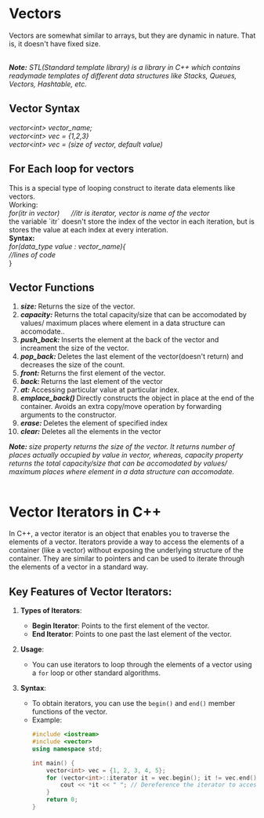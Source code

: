 <h1>Vectors</h1>
Vectors are somewhat similar to arrays, but they are dynamic in nature. That is, it doesn't have fixed size.<br><br>

<i><b>Note:</b> STL(Standard template library) is a library in C++ which contains readymade templates of different data structures like Stacks, Queues, Vectors, Hashtable, etc.</i><br>

<h2>Vector Syntax</h2>

<i> vector&lt;int&gt; vector_name;<br>
vector&lt;int&gt; vec = {1,2,3}<br>
vector&lt;int&gt; vec  = (size of vector, default value)</i><br>

<h2>For Each loop for vectors</h2>
This is a special type of looping construct to iterate data elements like vectors.<br>
Working:<br><i>
for(itr in vector) &nbsp;&nbsp;&nbsp;&nbsp;&nbsp;//itr is iterator, vector is name of the vector<br></i>
the variable `itr` doesn't store the index of the vector in each iteration, but is stores the value at each index at every interation.<br>
<b>Syntax: </b><br><i>
for(data_type value : vector_name){ <br>
    //lines of code</br></i>
}
<br>

<h2>Vector Functions</h2>
<ol>
<li><i><b>size: </b></i> Returns the size of the vector.</li>
<li><i><b>capacity: </b></i>Returns the total capacity/size that can be accomodated by values/ maximum places where element in a data structure can accomodate..</li>
<li><i><b>push_back: </b></i>Inserts the element at the back of the vector and increament the size of the vector.</li>
<li><i><b>pop_back: </b></i>Deletes the last element of the vector(doesn't return) and decreases the size of the count.</li>
<li><i><b>front: </b></i>Returns the first element of the vector.</li>
<li><i><b>back: </b></i>Returns the last element of the vector</li>
<li><i><b>at: </b></i>Accessing particular value at particular index.</li>
<li><i><b>emplace_back() </b></i>Directly constructs the object in place at the end of the container. Avoids an extra copy/move operation by forwarding arguments to the constructor.</li>
<li><i><b>erase: </b></i>Deletes the element of specified index</li>
<li><i><b>clear: </b></i>Deletes all the elements in the vector</li>
</ol>
<i><b>Note: </b> size property returns the size of the vector. It returns number of places actually occupied by value in vector, whereas, capacity property returns the total capacity/size that can be accomodated by values/ maximum places where element in a data structure can accomodate.
</i><br>
<br>

# Vector Iterators in C++

In C++, a vector iterator is an object that enables you to traverse the elements of a vector. Iterators provide a way to access the elements of a container (like a vector) without exposing the underlying structure of the container. They are similar to pointers and can be used to iterate through the elements of a vector in a standard way.

## Key Features of Vector Iterators:
1. **Types of Iterators**:
   - **Begin Iterator**: Points to the first element of the vector.
   - **End Iterator**: Points to one past the last element of the vector.

2. **Usage**:
   - You can use iterators to loop through the elements of a vector using a `for` loop or other standard algorithms.

3. **Syntax**:
   - To obtain iterators, you can use the `begin()` and `end()` member functions of the vector.
   - Example:
     ```cpp
     #include <iostream>
     #include <vector>
     using namespace std;

     int main() {
         vector<int> vec = {1, 2, 3, 4, 5};
         for (vector<int>::iterator it = vec.begin(); it != vec.end(); ++it) {
             cout << *it << " "; // Dereference the iterator to access the value
         }
         return 0;
     }
     ```
